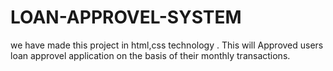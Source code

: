 # LOAN-APPROVEL-SYSTEM
we have made this project in html,css technology . This will Approved users loan approvel application on the basis of their monthly transactions.


